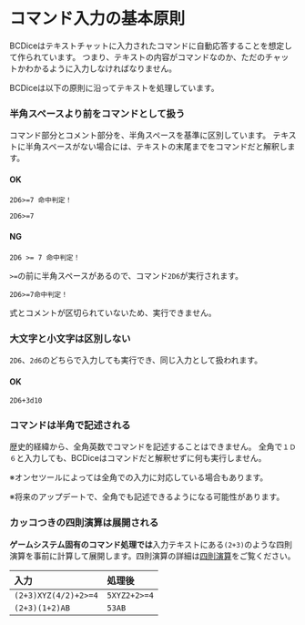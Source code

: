 # コマンド入力の基本原則

BCDiceはテキストチャットに入力されたコマンドに自動応答することを想定して作られています。
つまり、テキストの内容がコマンドなのか、ただのチャットかわかるように入力しなければなりません。

BCDiceは以下の原則に沿ってテキストを処理しています。

### 半角スペースより前をコマンドとして扱う

コマンド部分とコメント部分を、半角スペースを基準に区別しています。
テキストに半角スペースがない場合には、テキストの末尾までをコマンドだと解釈します。

#### OK
```
2D6>=7 命中判定！
```

```
2D6>=7
```

#### NG
```
2D6 >= 7 命中判定！
```
`>=`の前に半角スペースがあるので、コマンド`2D6`が実行されます。

```
2D6>=7命中判定！
```
式とコメントが区切られていないため、実行できません。

### 大文字と小文字は区別しない

`2D6`、`2d6`のどちらで入力しても実行でき、同じ入力として扱われます。

#### OK
```
2D6+3d10
```

### コマンドは半角で記述される

歴史的経緯から、全角英数でコマンドを記述することはできません。
全角で`１Ｄ６`と入力しても、BCDiceはコマンドだと解釈せずに何も実行しません。

※オンセツールによっては全角での入力に対応している場合もあります。

※将来のアップデートで、全角でも記述できるようになる可能性があります。

### カッコつきの四則演算は展開される

**ゲームシステム固有のコマンド処理では**入力テキストにある`(2+3)`のような四則演算を事前に計算して展開します。四則演算の詳細は[四則演算](arithmetic.md)をご覧ください。

| 入力 | 処理後 |
| :---- | :---- |
|`(2+3)XYZ(4/2)+2>=4` | `5XYZ2+2>=4`|
| `(2+3)(1+2)AB` | `53AB` |

